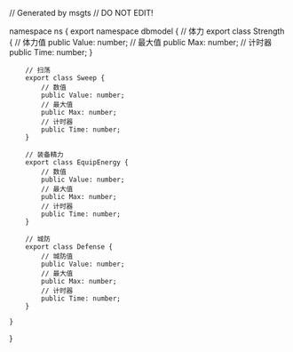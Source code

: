 // Generated by msgts
// DO NOT EDIT!

namespace ns {
	export namespace dbmodel {
		// 体力
		export class Strength {	
			// 体力值
			public Value: number; 
			// 最大值
			public Max: number; 
			// 计时器
			public Time: number; 
		}
		
		// 扫荡
		export class Sweep {	
			// 数值
			public Value: number; 
			// 最大值
			public Max: number; 
			// 计时器
			public Time: number; 
		}
		
		// 装备精力
		export class EquipEnergy {	
			// 数值
			public Value: number; 
			// 最大值
			public Max: number; 
			// 计时器
			public Time: number; 
		}
		
		// 城防
		export class Defense {	
			// 城防值
			public Value: number; 
			// 最大值
			public Max: number; 
			// 计时器
			public Time: number; 
		}
		
	}
}
